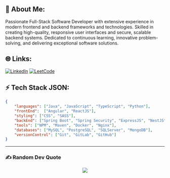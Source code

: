 ## 💫 About Me:

Passionate Full-Stack Software Developer with extensive experience in modern frontend and backend frameworks and technologies. Skilled in creating high-quality, responsive user interfaces and secure, scalable backend systems. Dedicated to continuous learning, innovative problem-solving, and delivering exceptional software solutions.

## 🌐 Links:

[![LinkedIn](https://img.shields.io/badge/LinkedIn-0A66C2.svg?logo=linkedin&logoColor=white)](https://www.linkedin.com/in/majdselmi/)
[![LeetCode](https://img.shields.io/badge/Leetcode-FFA116.svg?logo=leetcode&logoColor=white)](https://leetcode.com/majd-selmi/)

## ⚡️ Tech Stack JSON:

```json
{
    "languages": ["Java", "JavaScript", "TypeScript", "Python"],
    "frontEnd":  ["Angular", "ReactJS"],
    "styling": ["CSS", "SASS"],
    "backEnd": ["Spring Boot", "Spring Security", "ExpressJS", "NestJS", "Flask"],
    "tools": ["NPM", "Maven", "Docker", "Nginx"],
    "databases": ["MySQL", "PostgreSQL", "SQLServer", "MongoDB"],
    "versionControl": ["Git", "GitLab", "GitHub"]
}
```

---

### ✍️ Random Dev Quote

<div align="center">

![](https://quotes-github-readme.vercel.app/api?type=horizontal&theme=radical)

</div>
